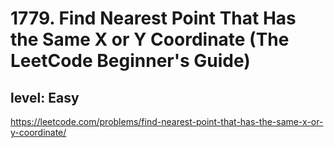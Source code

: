 # 1779. Find Nearest Point That Has the Same X or Y Coordinate (The LeetCode Beginner's Guide)
## level: Easy

https://leetcode.com/problems/find-nearest-point-that-has-the-same-x-or-y-coordinate/
